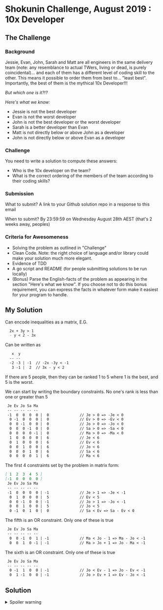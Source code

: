# Shokunin Challenge, August 2019 : 10x Developer

## The Challenge

### Background

Jessie, Evan, John, Sarah and Matt are all engineers in the same delivery team (note: any resemblance to actual TWers, living or dead, is purely coincidental)... and each of them has a different level of coding skill to the other.  This means it possible to order them from best to... "least best".  Importantly, the best of them is the mythical 10x Developer!!!

*But which one is it?!?*

*Here's what we know:*

- Jessie is not the best developer
- Evan is not the worst developer
- John is not the best developer or the worst developer
- Sarah is a better developer than Evan
- Matt is not directly below or above John as a developer
- John is not directly below or above Evan as a developer

### Challenge

You need to write a solution to compute these answers:

- Who is the 10x developer on the team?
- What is the correct ordering of the members of the team according to their coding skills?

### Submission

What to submit?
A link to your Github solution repo in a response to this email

When to submit?
By 23:59:59 on Wednesday August 28th AEST (that's 2 weeks away, peoples)

### Criteria for Awesomeness

- Solving the problem as outlined in "Challenge"
- Clean Code.  Note: the right choice of language and/or library could make your solution much more elegant.
- Evidence of TDD
- A go script and README (for people submitting solutions to be run locally)
- (Bonus) Parse the English-facts of the problem as appearing in the section "Here's what we know".  If you choose not to do this bonus requirement, you can express the facts in whatever form make it easiest for your program to handle.

## My Solution

Can encode inequalities as a matrix, E.G.

```md
  2x + 3y > 1
  - y < 2 - 3x
```

Can be written as

```md
   x  y
  -- --
  -2 -3 | -1  // -2x -3y < -1
   3 -1 |  2  // 3x - y < 2
```

If there are 5 people, then they can be ranked 1 to 5 where 1 is the best, and 5 is the worst.

We can start by writing the boundary constraints. No one's rank is less than one or greater than 5

```md
 Je Ev Jo Sa Ma
 -- -- -- -- --
 -1  0  0  0  0 |  0              // Je > 0 => -Je < 0
  0 -1  0  0  0 |  0              // Ev > 0 => -Ev < 0
  0  0 -1  0  0 |  0              // Jo > 0 => -Jo < 0
  0  0  0 -1  0 |  0              // Sa > 0 => -Sa < 0
  0  0  0  0 -1 |  0              // Ma > 0 => -Ma < 0
  1  0  0  0  0 |  6              // Je < 6
  0  1  0  0  0 |  6              // Ev < 6
  0  0  1  0  0 |  6              // Jo < 6
  0  0  0  1  0 |  6              // Sa < 6
  0  0  0  0  1 |  6              // Ma < 6
```

The first 4 constraints set by the problem in matrix form:

```md
[ 1  2  3  4  5 ]
[-1  0  0  0  0 ]
 Je Ev Jo Sa Ma
 -- -- -- -- --
 -1  0  0  0  0 | -1              // Je > 1 => -Je < -1
  0  1  0  0  0 |  5              // Ev < 5
  0  0 -1  0  0 | -1              // Jo > 1 => -Jo < -1
  0  0  1  0  0 |  5              // Jo < 5
  0 -1  0  1  0 |  0              // Sa < Ev => Sa - Ev < 0
```

The fifth is an OR constraint. Only one of these is true

```md
 Je Ev Jo Sa Ma
 -- -- -- -- --
  0  0 -1  0  1 | -1              // Ma < Jo - 1 => Ma - Jo < -1
  0  0  1  0 -1 | -1              // Ma > Jo + 1 => Jo - Ma < -1
```

The sixth is an OR constraint. Only one of these is true

```md
 Je Ev Jo Sa Ma
 -- -- -- -- --
  0 -1  1  0  0 | -1              // Jo < Ev - 1 => Jo - Ev < -1
  0  1 -1  0  0 | -1              // Jo > Ev + 1 => Ev - Jo < -1
```

## Solution

<details>
  <summary>Spoiler warning</summary>
  ```
  Sa, Jo, Je, Ev, Ma
  ```
</details>
